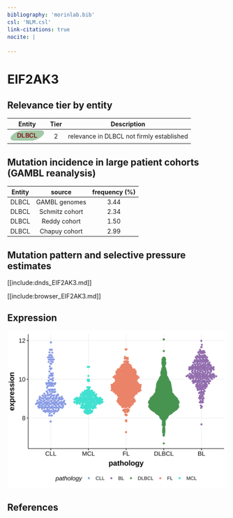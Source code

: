 ```yaml
---
bibliography: 'morinlab.bib'
csl: 'NLM.csl'
link-citations: true
nocite: |
  
---
```

# EIF2AK3

## Relevance tier by entity

|Entity|Tier|Description                              |
|:------:|:----:|-----------------------------------------|
|![DLBCL](images/icons/DLBCL_tier2.png) |2   |relevance in DLBCL not firmly established|

## Mutation incidence in large patient cohorts (GAMBL reanalysis)

|Entity|source        |frequency (%)|
|:------:|:--------------:|:-------------:|
|DLBCL |GAMBL genomes |3.44         |
|DLBCL |Schmitz cohort|2.34         |
|DLBCL |Reddy cohort  |1.50         |
|DLBCL |Chapuy cohort |2.99         |

## Mutation pattern and selective pressure estimates

[[include:dnds_EIF2AK3.md]]



[[include:browser_EIF2AK3.md]]

## Expression
![](images/gene_expression/EIF2AK3_by_pathology.svg)
<!-- ORIGIN: Unknown -->

## References
